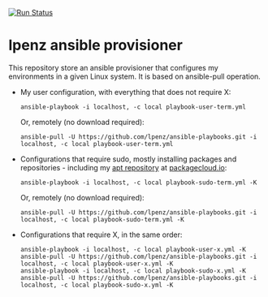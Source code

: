 [![Run Status](https://api.shippable.com/projects/568983d11895ca4474674113/badge?branch=master)](https://app.shippable.com/projects/568983d11895ca4474674113)

lpenz ansible provisioner
=============================

This repository store an ansible provisioner that configures my environments in
a given Linux system. It is based on ansible-pull operation.

- My user configuration, with everything that does not require X:

  ```shell
  ansible-playbook -i localhost, -c local playbook-user-term.yml
  ```

  Or, remotely (no download required):

  ```shell
  ansible-pull -U https://github.com/lpenz/ansible-playbooks.git -i localhost, -c local playbook-user-term.yml
  ```

- Configurations that require sudo, mostly installing packages and
  repositories - including
  my [apt repository](https://packagecloud.io/lpenz/lpenz)
  at [packagecloud.io](https://packagecloud.io):

  ```shell
  ansible-playbook -i localhost, -c local playbook-sudo-term.yml -K
  ```

  Or, remotely (no download required):

  ```shell
  ansible-pull -U https://github.com/lpenz/ansible-playbooks.git -i localhost, -c local playbook-sudo-term.yml -K
  ```

- Configurations that require X, in the same order:
  ```shell
  ansible-playbook -i localhost, -c local playbook-user-x.yml -K
  ansible-pull -U https://github.com/lpenz/ansible-playbooks.git -i localhost, -c local playbook-user-x.yml -K
  ansible-playbook -i localhost, -c local playbook-sudo-x.yml -K
  ansible-pull -U https://github.com/lpenz/ansible-playbooks.git -i localhost, -c local playbook-sudo-x.yml -K
  ```

